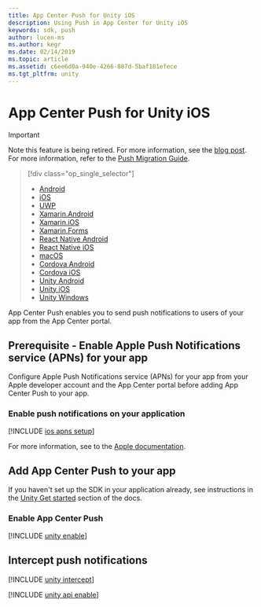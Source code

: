 ```yaml
---
title: App Center Push for Unity iOS
description: Using Push in App Center for Unity iOS
keywords: sdk, push
author: lucen-ms
ms.author: kegr
ms.date: 02/14/2019
ms.topic: article
ms.assetid: c6ee6d0a-940e-4266-887d-5baf181efece
ms.tgt_pltfrm: unity
---
```


# App Center Push for Unity iOS
> [!IMPORTANT]
> Note this feature is being retired. For more information, see the [blog post](https://devblogs.microsoft.com/appcenter/app-center-mbaas-retirement/). For more information, refer to the [Push Migration Guide](~/migration/push/index.md).


> [!div  class="op_single_selector"]
> * [Android](android.md)
> * [iOS](ios.md)
> * [UWP](uwp.md)
> * [Xamarin.Android](xamarin-android.md)
> * [Xamarin.iOS](xamarin-ios.md)
> * [Xamarin.Forms](xamarin-forms.md)
> * [React Native Android](react-native-android.md)
> * [React Native iOS](react-native-ios.md)
> * [macOS](macos.md)
> * [Cordova Android](cordova-android.md)
> * [Cordova iOS](cordova-ios.md)
> * [Unity Android](unity-android.md)
> * [Unity iOS](unity-ios.md)
> * [Unity Windows](unity-windows.md)

App Center Push enables you to send push notifications to users of your app from the App Center portal.

## Prerequisite - Enable Apple Push Notifications service (APNs) for your app

Configure Apple Push Notifications service (APNs) for your app from your Apple developer account and the App Center portal before adding App Center Push to your app.

### Enable push notifications on your application

[!INCLUDE [ios apns setup](includes/ios-apns-setup.md)]

For more information, see to the [Apple documentation](https://help.apple.com/xcode/mac/current/#/dev11b059073).

## Add App Center Push to your app

If you haven't set up the SDK in your application already, see instructions in the [Unity Get started](~/sdk/getting-started/unity.md) section of the docs.

### Enable App Center Push

[!INCLUDE [unity enable](includes/unity-enable.md)]

## Intercept push notifications

[!INCLUDE [unity intercept](includes/unity-intercept.md)]

[!INCLUDE [unity api enable](includes/unity-api-enable.md)]